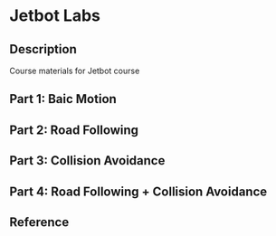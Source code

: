 # Jetbot Labs

## Description

Course materials for Jetbot course

## Part 1: Baic Motion

## Part 2: Road Following

## Part 3: Collision Avoidance

## Part 4: Road Following + Collision Avoidance

## Reference
